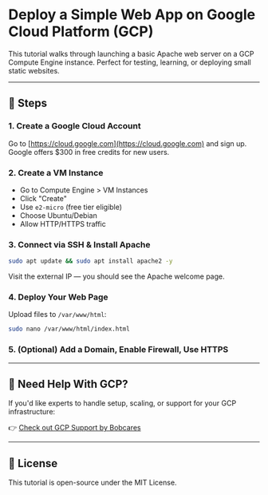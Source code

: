 # Deploy a Simple Web App on Google Cloud Platform (GCP)

This tutorial walks through launching a basic Apache web server on a GCP Compute Engine instance. Perfect for testing, learning, or deploying small static websites.

---

## 🚀 Steps

### 1. Create a Google Cloud Account
Go to [https://cloud.google.com](https://cloud.google.com) and sign up. Google offers $300 in free credits for new users.

### 2. Create a VM Instance
- Go to Compute Engine > VM Instances
- Click "Create"
- Use `e2-micro` (free tier eligible)
- Choose Ubuntu/Debian
- Allow HTTP/HTTPS traffic

### 3. Connect via SSH & Install Apache

```bash
sudo apt update && sudo apt install apache2 -y
```

Visit the external IP — you should see the Apache welcome page.

### 4. Deploy Your Web Page
Upload files to `/var/www/html`:

```bash
sudo nano /var/www/html/index.html
```

### 5. (Optional) Add a Domain, Enable Firewall, Use HTTPS

---

## 🧠 Need Help With GCP?

If you'd like experts to handle setup, scaling, or support for your GCP infrastructure:

👉 [Check out GCP Support by Bobcares](https://bobcares.com/google-cloud-platform-gcp-support/)

---

## 📎 License

This tutorial is open-source under the MIT License.
